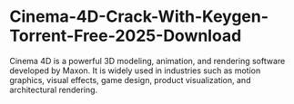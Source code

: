 # Cinema-4D-Crack-With-Keygen-Torrent-Free-2025-Download
Cinema 4D is a powerful 3D modeling, animation, and rendering software developed by Maxon. It is widely used in industries such as motion graphics, visual effects, game design, product visualization, and architectural rendering. 

